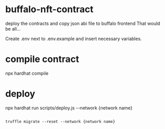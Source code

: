 # buffalo-nft-contract
deploy the contracts and copy json abi file to buffalo frontend
That would be all...

Create .env next to .env.example and insert necessary variables.

# compile contract

npx hardhat compile

# deploy 

npx hardhat run scripts/deploy.js --network {network name}

```or

truffle migrate --reset --network {network name}